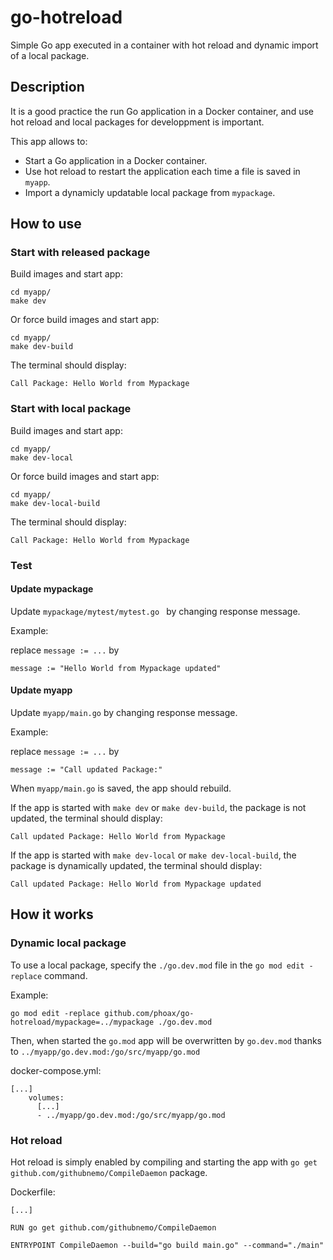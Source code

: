 # go-hotreload

Simple Go app executed in a container with hot reload and dynamic import of a local package.

## Description

It is a good practice the run Go application in a Docker container, and use hot reload and local packages for developpment is important.

This app allows to:

- Start a Go application in a Docker container.
- Use hot reload to restart the application each time a file is saved in `myapp`.
- Import a dynamicly updatable local package from `mypackage`.

## How to use

### Start with released package

Build images and start app:

```
cd myapp/
make dev
```

Or force build images and start app:

```
cd myapp/
make dev-build
```

The terminal should display:

```
Call Package: Hello World from Mypackage
```

### Start with local package

Build images and start app:

```
cd myapp/
make dev-local
```

Or force build images and start app:

```
cd myapp/
make dev-local-build
```

The terminal should display:

```
Call Package: Hello World from Mypackage
```

### Test

#### Update mypackage

Update `mypackage/mytest/mytest.go ` by changing response message.

Example:

replace `message := ...` by

```
message := "Hello World from Mypackage updated"
```

#### Update myapp

Update `myapp/main.go` by changing response message.

Example:

replace `message := ...` by

```
message := "Call updated Package:"
```

When `myapp/main.go` is saved, the app should rebuild.

If the app is started with `make dev` or `make dev-build`, the package is not updated, the terminal should display:

```
Call updated Package: Hello World from Mypackage
```

If the app is started with `make dev-local` or `make dev-local-build`, the package is dynamically updated, the terminal should display:

```
Call updated Package: Hello World from Mypackage updated
```

## How it works

### Dynamic local package

To use a local package, specify the `./go.dev.mod` file in the `go mod edit -replace` command.

Example:

```
go mod edit -replace github.com/phoax/go-hotreload/mypackage=../mypackage ./go.dev.mod
```

Then, when started the `go.mod` app will be overwritten by `go.dev.mod` thanks to `../myapp/go.dev.mod:/go/src/myapp/go.mod`

docker-compose.yml:

```
[...]
    volumes:
      [...]
      - ../myapp/go.dev.mod:/go/src/myapp/go.mod
```

### Hot reload

Hot reload is simply enabled by compiling and starting the app with `go get github.com/githubnemo/CompileDaemon` package.

Dockerfile:

```
[...]

RUN go get github.com/githubnemo/CompileDaemon

ENTRYPOINT CompileDaemon --build="go build main.go" --command="./main"
```
